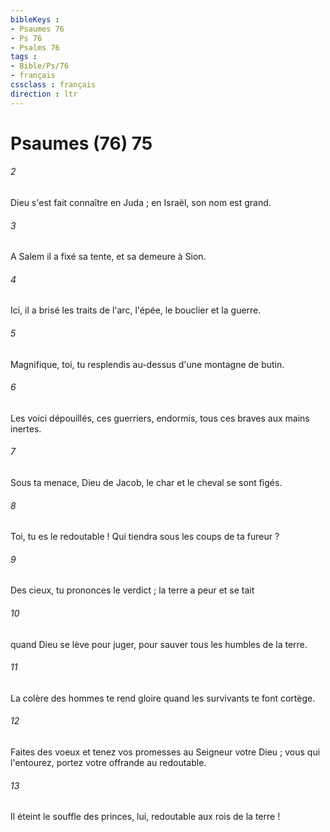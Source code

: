 ```yaml
---
bibleKeys : 
- Psaumes 76
- Ps 76
- Psalms 76
tags : 
- Bible/Ps/76
- français
cssclass : français
direction : ltr
---
```


# Psaumes (76) 75

###### 2
Dieu s'est fait connaître en Juda ; en Israël, son nom est grand.
###### 3
A Salem il a fixé sa tente, et sa demeure à Sion.
###### 4
Ici, il a brisé les traits de l'arc, l'épée, le bouclier et la guerre.
###### 5
Magnifique, toi, tu resplendis au-dessus d'une montagne de butin.
###### 6
Les voici dépouillés, ces guerriers, endormis, tous ces braves aux mains inertes.
###### 7
Sous ta menace, Dieu de Jacob, le char et le cheval se sont figés.
###### 8
Toi, tu es le redoutable ! Qui tiendra sous les coups de ta fureur ?
###### 9
Des cieux, tu prononces le verdict ; la terre a peur et se tait
###### 10
quand Dieu se lève pour juger, pour sauver tous les humbles de la terre.
###### 11
La colère des hommes te rend gloire quand les survivants te font cortège.
###### 12
Faites des voeux et tenez vos promesses au Seigneur votre Dieu ; vous qui l'entourez, portez votre offrande au redoutable.
###### 13
Il éteint le souffle des princes, lui, redoutable aux rois de la terre !
